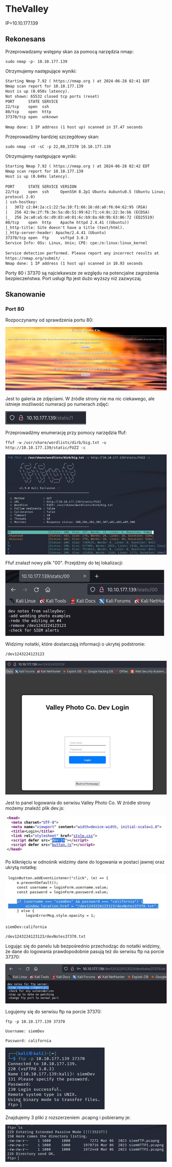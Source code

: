 # TheValley
IP=10.10.177.139

## Rekonesans
Przeprowadzamy wstępny skan za pomocą narzędzia nmap:

```
sudo nmap -p- 10.10.177.139 
```

Otrzymujemy następujące wyniki:

```
Starting Nmap 7.92 ( https://nmap.org ) at 2024-06-28 02:41 EDT
Nmap scan report for 10.10.177.139
Host is up (0.050s latency).
Not shown: 65532 closed tcp ports (reset)
PORT      STATE SERVICE
22/tcp    open  ssh
80/tcp    open  http
37370/tcp open  unknown

Nmap done: 1 IP address (1 host up) scanned in 37.47 seconds

```

Przeprowadźmy bardziej szczegółowy skan:

```
sudo nmap -sV -sC -p 22,80,37370 10.10.177.139  
```

Otrzymujemy następujące wyniki:

```
Starting Nmap 7.92 ( https://nmap.org ) at 2024-06-28 02:42 EDT
Nmap scan report for 10.10.177.139
Host is up (0.049s latency).

PORT      STATE SERVICE VERSION
22/tcp    open  ssh     OpenSSH 8.2p1 Ubuntu 4ubuntu0.5 (Ubuntu Linux; protocol 2.0)
| ssh-hostkey: 
|   3072 c2:84:2a:c1:22:5a:10:f1:66:16:dd:a0:f6:04:62:95 (RSA)
|   256 42:9e:2f:f6:3e:5a:db:51:99:62:71:c4:8c:22:3e:bb (ECDSA)
|_  256 2e:a0:a5:6c:d9:83:e0:01:6c:b9:8a:60:9b:63:86:72 (ED25519)
80/tcp    open  http    Apache httpd 2.4.41 ((Ubuntu))
|_http-title: Site doesn't have a title (text/html).
|_http-server-header: Apache/2.4.41 (Ubuntu)
37370/tcp open  ftp     vsftpd 3.0.3
Service Info: OSs: Linux, Unix; CPE: cpe:/o:linux:linux_kernel

Service detection performed. Please report any incorrect results at https://nmap.org/submit/ .
Nmap done: 1 IP address (1 host up) scanned in 10.93 seconds
```

Porty 80 i 37370 są najciekawsze ze względu na potencjalne zagrożenia bezpieczeństwa. Port usługi ftp jest dużo wyższy niż zazwyczaj.

## Skanowanie

### Port 80
Rozpoczynamy od sprawdzenia portu 80:

![Valley](img/Valley.JPG)

Jest to galeria ze zdjęciami.  W źródle strony nie ma nic ciekawego, ale istnieje możliwość numeracji po numerach zdjęć:

![Numer](img/Numer.JPG)

Przeprowadźmy enumerację przy pomocy narzędzia ffuf:

```
ffuf -w /usr/share/wordlists/dirb/big.txt -u http://10.10.177.139/static/FUZZ -c 
```

![00](img/00.JPG)

Ffuf znalazł nowy plik "00". Przejdźmy do tej lokalizacji:

![Note](img/Note.JPG)

Widzimy notatki, które dostarczają informacji o ukrytej podstronie:

```
/dev1243224123123
```

![Dev](img/Dev.JPG)

Jest to panel logowania do serwisu Valley Photo Co. W źródle strony możemy znaleźć plik dev.js:

![DevJs](img/DevJs.JPG)

Po kliknięciu w odnośnik widzimy dane do logowania w postaci jawnej oraz ukrytą notatkę:

![Dane](img/Dane.JPG)

```
siemDev:california
```
```
/dev1243224123123/devNotes37370.txt
```

Logując się do panelu lub bezpośrednio przechodząc do notatki widzimy, że dane do logowania prawdopodobnie pasują też do serwisu ftp na porcie 37370:

![Notka](img/Notka.JPG)

Logujemy się do serwisu ftp na porcie 37370:

```
ftp -p 10.10.177.139 37370
```
```
Username: siemDev
```
```
Password: california
```

![FTP](img/FTP.JPG)

Znajdujemy 3 pliki z rozszerzeniem .pcapng i pobieramy je:

![Ls](img/Ls.JPG)



